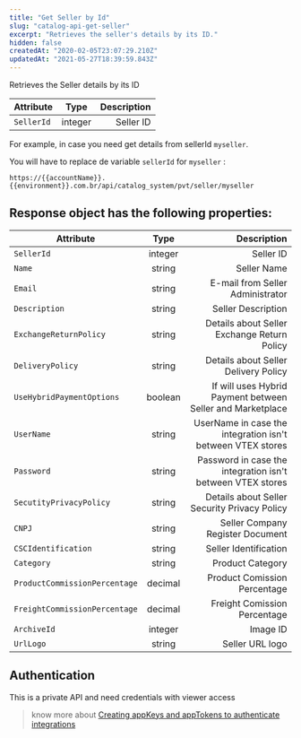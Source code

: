 ```yaml
---
title: "Get Seller by Id"
slug: "catalog-api-get-seller"
excerpt: "Retrieves the seller's details by its ID."
hidden: false
createdAt: "2020-02-05T23:07:29.210Z"
updatedAt: "2021-05-27T18:39:59.843Z"
---
```

Retrieves the Seller details by its ID



| Attribute    | Type        | Description |
| --------------- |:---------:| -------------------------------------------------------------------------------------------:|
| `SellerId` | integer | Seller ID |



For example, in case you need get details from sellerId  `myseller`.

You will have to replace de variable `sellerId` for `myseller` :

```
https://{{accountName}}.{{environment}}.com.br/api/catalog_system/pvt/seller/myseller
```





## Response object has the following properties:


| Attribute    | Type        | Description |
| --------------- |:---------:| -------------------------------------------------------------------------------------------:|
| `SellerId` | integer | Seller ID |
| `Name` | string |  Seller Name |
| `Email` | string | E-mail from Seller Administrator |
| `Description` | string | Seller Description  |
| `ExchangeReturnPolicy` | string | Details about Seller Exchange Return Policy | 
| `DeliveryPolicy` | string | Details about Seller Delivery Policy |  
| `UseHybridPaymentOptions` | boolean | If will uses Hybrid Payment between Seller and Marketplace |
| `UserName` | string | UserName in case the integration isn't between VTEX stores  |
| `Password` | string | Password in case the integration isn't between VTEX stores |
| `SecutityPrivacyPolicy` | string | Details about Seller Security Privacy Policy |
| `CNPJ` | string | Seller Company Register Document  |
| `CSCIdentification` | string | Seller Identification |
| `Category` | string | Product Category |
| `ProductCommissionPercentage` | decimal | Product Comission Percentage  |
| `FreightCommissionPercentage` | decimal | Freight Comission Percentage  |
| `ArchiveId` | integer | Image ID |
| `UrlLogo` | string | Seller URL logo |




## Authentication

This is a private API and need credentials with viewer access


> know more about [Creating appKeys and appTokens to authenticate integrations](https://help.vtex.com/en/tutorial/creating-appkeys-and-apptokens-to-authenticate-integrations)